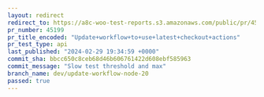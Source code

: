 ```yaml
---
layout: redirect
redirect_to: https://a8c-woo-test-reports.s3.amazonaws.com/public/pr/45199/api/index.html
pr_number: 45199
pr_title_encoded: "Update+workflow+to+use+latest+checkout+actions"
pr_test_type: api
last_published: "2024-02-29 19:34:59 +0000"
commit_sha: bbcc650c8ceb68d46b606761422d608ebf585963
commit_message: "Slow test threshold and max"
branch_name: dev/update-workflow-node-20
passed: true
---
```

